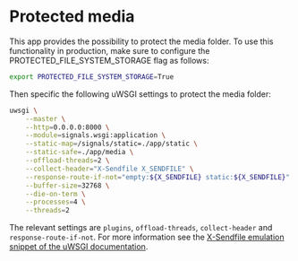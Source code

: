 # Protected media

This app provides the possibility to protect the media folder. To use this functionality in production, make sure to configure the PROTECTED_FILE_SYSTEM_STORAGE flag as follows:

```bash
export PROTECTED_FILE_SYSTEM_STORAGE=True
```

Then specific the following uWSGI settings to protect the media folder:

```bash
uwsgi \
    --master \
    --http=0.0.0.0:8000 \
    --module=signals.wsgi:application \
    --static-map=/signals/static=./app/static \
    --static-safe=./app/media \
    --offload-threads=2 \
    --collect-header="X-Sendfile X_SENDFILE" \
    --response-route-if-not="empty:${X_SENDFILE} static:${X_SENDFILE}" \
    --buffer-size=32768 \
    --die-on-term \
    --processes=4 \
    --threads=2
```

The relevant settings are `plugins`, `offload-threads`, `collect-header` and `response-route-if-not`. For more information see the [X-Sendfile emulation snippet of the uWSGI documentation](https://uwsgi-docs.readthedocs.io/en/latest/Snippets.html#x-sendfile-emulation).
